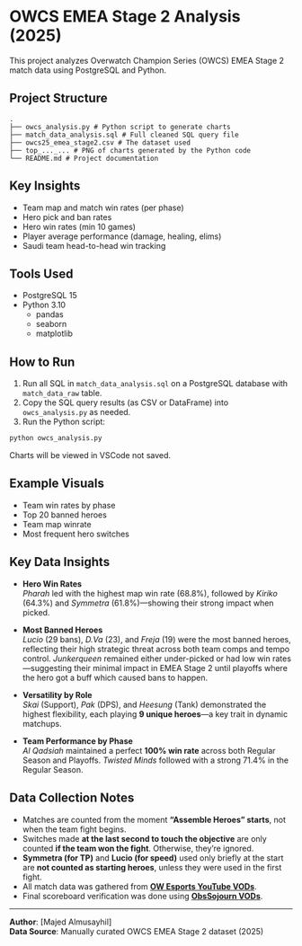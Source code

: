 # OWCS EMEA Stage 2 Analysis (2025)

This project analyzes Overwatch Champion Series (OWCS) EMEA Stage 2 match data using PostgreSQL and Python.

## Project Structure



```
.
├── owcs_analysis.py # Python script to generate charts
├── match_data_analysis.sql # Full cleaned SQL query file
├── owcs25_emea_stage2.csv # The dataset used
├── top_..._... # PNG of charts generated by the Python code
└── README.md # Project documentation
```


## Key Insights

- Team map and match win rates (per phase)
- Hero pick and ban rates
- Hero win rates (min 10 games)
- Player average performance (damage, healing, elims)
- Saudi team head-to-head win tracking

## Tools Used

- PostgreSQL 15
- Python 3.10
  - pandas
  - seaborn
  - matplotlib

## How to Run

1. Run all SQL in `match_data_analysis.sql` on a PostgreSQL database with `match_data_raw` table.
2. Copy the SQL query results (as CSV or DataFrame) into `owcs_analysis.py` as needed.
3. Run the Python script:

```bash
python owcs_analysis.py
```

Charts will be viewed in VSCode not saved.

## Example Visuals

- Team win rates by phase
- Top 20 banned heroes
- Team map winrate
- Most frequent hero switches

## Key Data Insights

- **Hero Win Rates**  
  *Pharah* led with the highest map win rate (68.8%), followed by *Kiriko* (64.3%) and *Symmetra* (61.8%)—showing their strong impact when picked.

- **Most Banned Heroes**  
  *Lucio* (29 bans), *D.Va* (23), and *Freja* (19) were the most banned heroes, reflecting their high strategic threat across both team comps and tempo control.
  *Junkerqueen* remained either under-picked or had low win rates—suggesting their minimal impact in EMEA Stage 2 until playoffs where the hero got a buff which caused bans to happen.

- **Versatility by Role**  
  *Skai* (Support), *Pak* (DPS), and *Heesung* (Tank) demonstrated the highest flexibility, each playing **9 unique heroes**—a key trait in dynamic matchups.

- **Team Performance by Phase**  
  *Al Qadsiah* maintained a perfect **100% win rate** across both Regular Season and Playoffs. *Twisted Minds* followed with a strong 71.4% in the Regular Season.



## Data Collection Notes

- Matches are counted from the moment **“Assemble Heroes” starts**, not when the team fight begins.
- Switches made **at the last second to touch the objective** are only counted **if the team won the fight**. Otherwise, they’re ignored.
- **Symmetra (for TP)** and **Lucio (for speed)** used only briefly at the start are **not counted as starting heroes**, unless they were used in the first fight.
- All match data was gathered from **[OW Esports YouTube VODs](https://www.youtube.com/@ow_esports)**.
- Final scoreboard verification was done using **[ObsSojourn VODs](https://www.youtube.com/@ObsSojourn)**.

---

**Author**: [Majed Almusayhil]  
**Data Source**: Manually curated OWCS EMEA Stage 2 dataset (2025)
